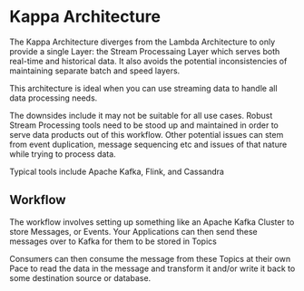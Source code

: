 # Kappa Architecture

The Kappa Architecture diverges from the Lambda Architecture to only provide a single Layer: the Stream Processaing Layer which serves both real-time and historical data. It also avoids the potential inconsistencies of maintaining separate batch and speed layers.

This architecture is ideal when you can use streaming data to handle all data processing needs.

The downsides include it may not be suitable for all use cases. Robust Stream Processing tools need to be stood up and maintained in order to serve data products out of this workflow. Other potential issues can stem from event duplication, message sequencing etc and issues of that nature while trying to process data.

Typical tools include Apache Kafka, Flink, and Cassandra

## Workflow

The workflow involves setting up something like an Apache Kafka Cluster to store Messages, or Events. Your Applications can then send these messages over to Kafka for them to be stored in Topics

Consumers can then consume the message from these Topics at their own Pace to read the data in the message and transform it and/or write it back to some destination source or database.